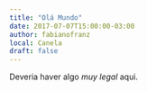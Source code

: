 ```yaml
---
title: "Olá Mundo"
date: 2017-07-07T15:00:00-03:00
author: fabianofranz
local: Canela
draft: false
---
```


Deveria haver algo *muy legal* aqui.

